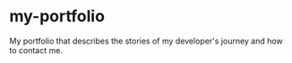 # my-portfolio
My portfolio that describes the stories of my developer's journey and how to contact me.
